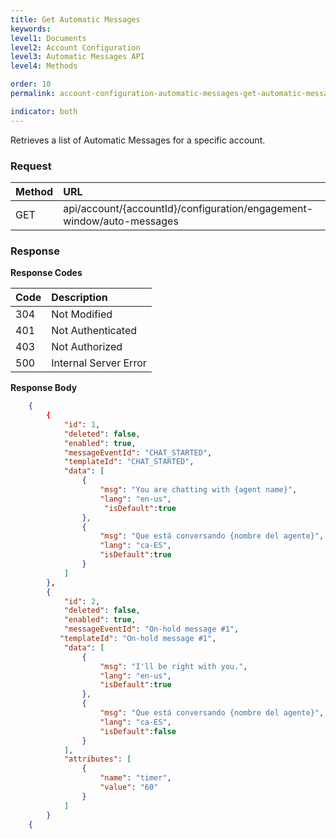 ```yaml
---
title: Get Automatic Messages
keywords:
level1: Documents
level2: Account Configuration
level3: Automatic Messages API
level4: Methods

order: 10
permalink: account-configuration-automatic-messages-get-automatic-messages.html

indicator: both
---
```


Retrieves a list of Automatic Messages for a specific account.

### Request

| Method | URL |
| :-------- | :------ |
| GET | api/account/{accountId}/configuration/engagement-window/auto-messages |

### Response

**Response Codes**

| Code | Description |
| :----- | :------------ |
| 304 | Not Modified |
| 401 | Not Authenticated |
| 403 | Not Authorized |
| 500 | Internal Server Error |

**Response Body**

```json
    {
        {
            "id": 1,
            "deleted": false,
            "enabled": true,
            "messageEventId": "CHAT_STARTED",
            "templateId": "CHAT_STARTED",
            "data": [
                {
                    "msg": "You are chatting with {agent name}",
                    "lang": "en-us",
                     "isDefault":true
                },
                {
                    "msg": "Que está conversando {nombre del agente}",
                    "lang": "ca-ES",
                    "isDefault":true
                }
            ]
        },
        {
            "id": 2,
            "deleted": false,
            "enabled": true,
            "messageEventId": "On-hold message #1",
           "templateId": "On-hold message #1",
            "data": [
                {
                    "msg": "I'll be right with you.",
                    "lang": "en-us",
                    "isDefault":true
                },
                {
                    "msg": "Que está conversando {nombre del agente}",
                    "lang": "ca-ES",
                    "isDefault":false
                }
            ],
            "attributes": [
                {
                    "name": "timer",
                    "value": "60"
                }
            ]
        }
    {
```
